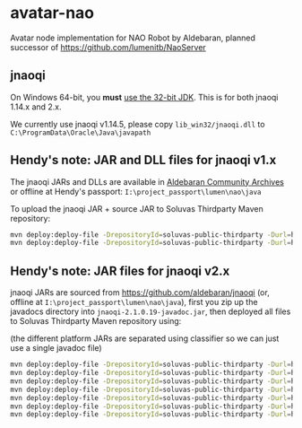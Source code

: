 # avatar-nao
Avatar node implementation for NAO Robot by Aldebaran, planned successor of https://github.com/lumenitb/NaoServer

## jnaoqi

On Windows 64-bit, you **must** [use the 32-bit JDK](https://github.com/aldebaran/jnaoqi/issues/1).
This is for both jnaoqi 1.14.x and 2.x.
 
We currently use jnaoqi v1.14.5, please copy `lib_win32/jnaoqi.dll` to `C:\ProgramData\Oracle\Java\javapath`

## Hendy's note: JAR and DLL files for jnaoqi v1.x

The jnaoqi JARs and DLLs are available in [Aldebaran Community Archives](https://community.aldebaran-robotics.com/resources/archives/)
or offline at Hendy's passport: `I:\project_passport\lumen\nao\java`

To upload the jnaoqi JAR + source JAR to Soluvas Thirdparty Maven repository:

```bash
mvn deploy:deploy-file -DrepositoryId=soluvas-public-thirdparty -Durl=http://nexus.bippo.co.id/nexus/content/repositories/soluvas-public-thirdparty/ -Dfile=lib/jnaoqi-1.14.5.jar -Dpackaging=jar -DgroupId=com.aldebaran -DartifactId=jnaoqi -Dversion=1.14.5
mvn deploy:deploy-file -DrepositoryId=soluvas-public-thirdparty -Durl=http://nexus.bippo.co.id/nexus/content/repositories/soluvas-public-thirdparty/ -Dfile=jnaoqi-1.14.5-sources.jar -Dpackaging=jar -DgroupId=com.aldebaran -DartifactId=jnaoqi -Dversion=1.14.5 -Dclassifier=sources
```

## Hendy's note: JAR files for jnaoqi v2.x

jnaoqi JARs are sourced from https://github.com/aldebaran/jnaoqi
(or, offline at `I:\project_passport\lumen\nao\java`),
first you zip up the javadocs directory into `jnaoqi-2.1.0.19-javadoc.jar`,
then deployed all files to Soluvas Thirdparty Maven repository using:

(the different platform JARs are separated using classifier so we can just use a single javadoc file)

```bash
mvn deploy:deploy-file -DrepositoryId=soluvas-public-thirdparty -Durl=http://nexus.bippo.co.id/nexus/content/repositories/soluvas-public-thirdparty/ -Dfile=jnaoqi-master/jars/jnaoqi-android-2.1.0.19.jar -Dpackaging=jar -DgroupId=com.aldebaran -DartifactId=jnaoqi -Dversion=2.1.0.19 -Dclassifier=android
mvn deploy:deploy-file -DrepositoryId=soluvas-public-thirdparty -Durl=http://nexus.bippo.co.id/nexus/content/repositories/soluvas-public-thirdparty/ -Dfile=jnaoqi-master/jars/jnaoqi-atom-2.1.0.19.jar -Dpackaging=jar -DgroupId=com.aldebaran -DartifactId=jnaoqi -Dversion=2.1.0.19 -Dclassifier=atom
mvn deploy:deploy-file -DrepositoryId=soluvas-public-thirdparty -Durl=http://nexus.bippo.co.id/nexus/content/repositories/soluvas-public-thirdparty/ -Dfile=jnaoqi-master/jars/jnaoqi-linux32-2.1.0.19.jar -Dpackaging=jar -DgroupId=com.aldebaran -DartifactId=jnaoqi -Dversion=2.1.0.19 -Dclassifier=linux32
mvn deploy:deploy-file -DrepositoryId=soluvas-public-thirdparty -Durl=http://nexus.bippo.co.id/nexus/content/repositories/soluvas-public-thirdparty/ -Dfile=jnaoqi-master/jars/jnaoqi-linux64-2.1.0.19.jar -Dpackaging=jar -DgroupId=com.aldebaran -DartifactId=jnaoqi -Dversion=2.1.0.19 -Dclassifier=linux64
mvn deploy:deploy-file -DrepositoryId=soluvas-public-thirdparty -Durl=http://nexus.bippo.co.id/nexus/content/repositories/soluvas-public-thirdparty/ -Dfile=jnaoqi-master/jars/jnaoqi-mac64-2.1.0.19.jar -Dpackaging=jar -DgroupId=com.aldebaran -DartifactId=jnaoqi -Dversion=2.1.0.19 -Dclassifier=mac64
mvn deploy:deploy-file -DrepositoryId=soluvas-public-thirdparty -Durl=http://nexus.bippo.co.id/nexus/content/repositories/soluvas-public-thirdparty/ -Dfile=jnaoqi-master/jars/jnaoqi-windows32-2.1.0.19.jar -Dpackaging=jar -DgroupId=com.aldebaran -DartifactId=jnaoqi -Dversion=2.1.0.19 -Dclassifier=windows32
mvn deploy:deploy-file -DrepositoryId=soluvas-public-thirdparty -Durl=http://nexus.bippo.co.id/nexus/content/repositories/soluvas-public-thirdparty/ -Dfile=jnaoqi-2.1.0.19-javadoc.jar -Dpackaging=jar -DgroupId=com.aldebaran -DartifactId=jnaoqi -Dversion=2.1.0.19 -Dclassifier=javadoc
```
